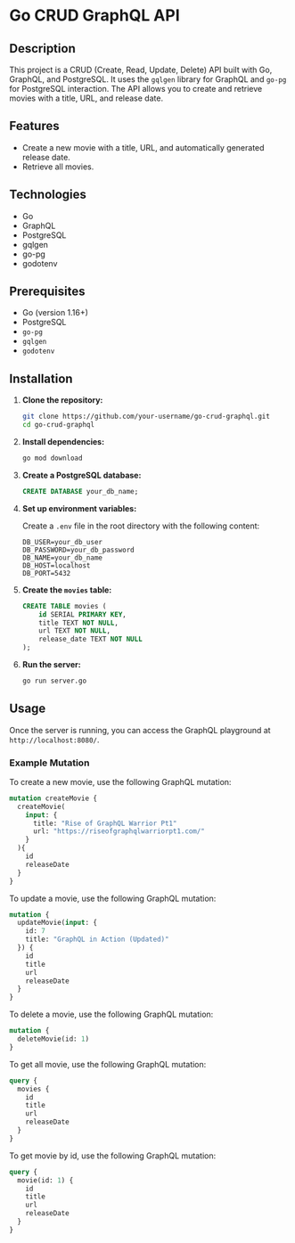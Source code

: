 # Go CRUD GraphQL API

## Description

This project is a CRUD (Create, Read, Update, Delete) API built with Go, GraphQL, and PostgreSQL. It uses the `gqlgen` library for GraphQL and `go-pg` for PostgreSQL interaction. The API allows you to create and retrieve movies with a title, URL, and release date.

## Features

- Create a new movie with a title, URL, and automatically generated release date.
- Retrieve all movies.

## Technologies
- Go
- GraphQL
- PostgreSQL
- gqlgen
- go-pg
- godotenv

## Prerequisites

- Go (version 1.16+)
- PostgreSQL
- `go-pg`
- `gqlgen`
- `godotenv`

## Installation

1. **Clone the repository:**

    ```sh
    git clone https://github.com/your-username/go-crud-graphql.git
    cd go-crud-graphql
    ```

2. **Install dependencies:**

    ```sh
    go mod download
    ```

3. **Create a PostgreSQL database:**

    ```sql
    CREATE DATABASE your_db_name;
    ```

4. **Set up environment variables:**

    Create a `.env` file in the root directory with the following content:

    ```plaintext
    DB_USER=your_db_user
    DB_PASSWORD=your_db_password
    DB_NAME=your_db_name
    DB_HOST=localhost
    DB_PORT=5432
    ```

5. **Create the `movies` table:**

    ```sql
    CREATE TABLE movies (
        id SERIAL PRIMARY KEY,
        title TEXT NOT NULL,
        url TEXT NOT NULL,
        release_date TEXT NOT NULL
    );
    ```

6. **Run the server:**

    ```sh
    go run server.go
    ```

## Usage

Once the server is running, you can access the GraphQL playground at `http://localhost:8080/`.

### Example Mutation

To create a new movie, use the following GraphQL mutation:

```graphql
mutation createMovie {
  createMovie(
    input: {
      title: "Rise of GraphQL Warrior Pt1"
      url: "https://riseofgraphqlwarriorpt1.com/"
    }
  ){
    id
    releaseDate
  }
}
```

To update a movie, use the following GraphQL mutation:

```graphql
mutation {
  updateMovie(input: {
    id: 7
    title: "GraphQL in Action (Updated)"
  }) {
    id
    title
    url
    releaseDate
  }
}
```

To delete a movie, use the following GraphQL mutation:

```graphql
mutation {
  deleteMovie(id: 1)
}
```

To get all movie, use the following GraphQL mutation:

```graphql
query {
  movies {
    id
    title
    url
    releaseDate
  }
}
```

To get movie by id, use the following GraphQL mutation:

```graphql
query {
  movie(id: 1) {
    id
    title
    url
    releaseDate
  }
}
```
